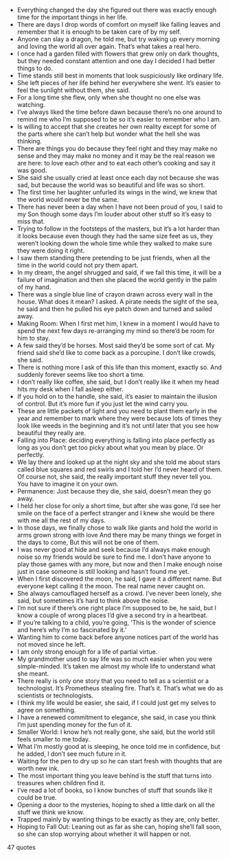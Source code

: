  - Everything changed the day she figured out there was exactly enough time for the important things in her life.
 - There are days I drop words of comfort on myself like falling leaves and remember that it is enough to be taken care of by my self.
 - Anyone can slay a dragon, he told me, but try waking up every morning and loving the world all over again. That’s what takes a real hero.
 - I once had a garden filled with flowers that grew only on dark thoughts, but they needed constant attention and one day I decided I had better things to do.
 - Time stands still best in moments that look suspiciously like ordinary life.
 - She left pieces of her life behind her everywhere she went. It’s easier to feel the sunlight without them, she said.
 - For a long time she flew, only when she thought no one else was watching.
 - I’ve always liked the time before dawn because there’s no one around to remind me who I’m supposed to be so it’s easier to remember who I am.
 - Is willing to accept that she creates her own reality except for some of the parts where she can’t help but wonder what the hell she was thinking.
 - There are things you do because they feel right and they may make no sense and they may make no money and it may be the real reason we are here: to love each other and to eat each other’s cooking and say it was good.
 - She said she usually cried at least once each day not because she was sad, but because the world was so beautiful and life was so short.
 - The first time her laughter unfurled its wings in the wind, we knew that the world would never be the same.
 - There has never been a day when I have not been proud of you, I said to my Son though some days I’m louder about other stuff so it’s easy to miss that.
 - Trying to follow in the footsteps of the masters, but it’s a lot harder than it looks because even though they had the same size feet as us, they weren’t looking down the whole time while they walked to make sure they were doing it right.
 - I saw them standing there pretending to be just friends, when all the time in the world could not pry them apart.
 - In my dream, the angel shrugged and said, if we fail this time, it will be a failure of imagination and then she placed the world gently in the palm of my hand.
 - There was a single blue line of crayon drawn across every wall in the house. What does it mean? I asked. A pirate needs the sight of the sea, he said and then he pulled his eye patch down and turned and sailed away.
 - Making Room: When I first met him, I knew in a moment I would have to spend the next few days re-arranging my mind so there’d be room for him to stay.
 - A few said they’d be horses. Most said they’d be some sort of cat. My friend said she’d like to come back as a porcupine. I don’t like crowds, she said.
 - There is nothing more I ask of this life than this moment, exactly so. And suddenly forever seems like too short a time.
 - I don’t really like coffee, she said, but I don’t really like it when my head hits my desk when I fall asleep either.
 - If you hold on to the handle, she said, it’s easier to maintain the illusion of control. But it’s more fun if you just let the wind carry you.
 - These are little packets of light and you need to plant them early in the year and remember to mark where they were because lots of times they look like weeds in the beginning and it’s not until later that you see how beautiful they really are.
 - Falling into Place: deciding everything is falling into place perfectly as long as you don’t get too picky about what you mean by place. Or perfectly.
 - We lay there and looked up at the night sky and she told me about stars called blue squares and red swirls and I told her I’d never heard of them. Of course not, she said, the really important stuff they never tell you. You have to imagine it on your own.
 - Permanence: Just because they die, she said, doesn’t mean they go away.
 - I held her close for only a short time, but after she was gone, I’d see her smile on the face of a perfect stranger and I knew she would be there with me all the rest of my days.
 - In those days, we finally chose to walk like giants and hold the world in arms grown strong with love And there may be many things we forget in the days to come, But this will not be one of them.
 - I was never good at hide and seek because I’d always make enough noise so my friends would be sure to find me. I don’t have anyone to play those games with any more, but now and then I make enough noise just in case someone is still looking and hasn’t found me yet.
 - When I first discovered the moon, he said, I gave it a different name. But everyone kept calling it the moon. The real name never caught on.
 - She always camouflaged herself as a crowd. I’ve never been lonely, she said, but sometimes it’s hard to think above the noise.
 - I’m not sure if there’s one right place I’m supposed to be, he said, but I know a couple of wrong places I’d give a second try in a heartbeat.
 - If you’re talking to a child, you’re going, ‘This is the wonder of science and here’s why I’m so fascinated by it.’
 - Wanting him to come back before anyone notices part of the world has not moved since he left.
 - I am only strong enough for a life of partial virtue.
 - My grandmother used to say life was so much easier when you were simple-minded. It’s taken me almost my whole life to understand what she meant.
 - There really is only one story that you need to tell as a scientist or a technologist. It’s Prometheus stealing fire. That’s it. That’s what we do as scientists or technologists.
 - I think my life would be easier, she said, if I could just get my selves to agree on something.
 - I have a renewed commitment to elegance, she said, in case you think I’m just spending money for the fun of it.
 - Smaller World: I know he’s not really gone, she said, but the world still feels smaller to me today.
 - What I’m mostly good at is sleeping, he once told me in confidence, but he added, I don’t see much future in it.
 - Waiting for the pen to dry up so he can start fresh with thoughts that are worth new ink.
 - The most important thing you leave behind is the stuff that turns into treasures when children find it.
 - I’ve read a lot of books, so I know bunches of stuff that sounds like it could be true.
 - Opening a door to the mysteries, hoping to shed a little dark on all the stuff we think we know.
 - Trapped mainly by wanting things to be exactly as they are, only better.
 - Hoping to Fall Out: Leaning out as far as she can, hoping she’ll fall soon, so she can stop worrying about whether it will happen or not.

47 quotes